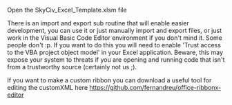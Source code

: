 Open the SkyCiv_Excel_Template.xlsm file

There is an import and export sub routine that will enable easier development, you can use it or just manually import and export files, or just work in the Visual Basic Code Editor environment if you don't mind it. Some people don't :p. If you want to do this you will need to enable 'Trust access to the VBA project object model' in your Excel application. Beware, this may expose your system to threats if you are opening and running code that isn't from a trustworthy source (certainly not us ;).

If you want to make a custom ribbon you can download a useful tool for editing the customXML here https://github.com/fernandreu/office-ribbonx-editor

